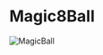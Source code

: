 # Magic8Ball
![MagicBall](https://user-images.githubusercontent.com/76821352/151838528-87bd11e9-ff24-4d0f-b2b5-eb7463554880.gif)
